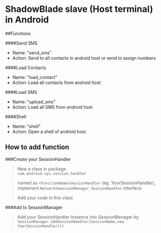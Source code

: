 ShadowBlade slave (Host terminal) in Android
============================================
##Functions

####Send SMS
  * Name: "send_sms"<br>
  * Action: Send to all contacts in android host or send to assign numbers<br>

####Load Contacts
  * Name: "load_contact"<br>
  * Action: Load all contacts from android host

####Load SMS
  * Name: "upload_sms"<br>
  * Action: Load all SMS from android host

####Shell
  * Name: "shell"<br>
  * Action: Open a shell of android host

How to add function
-------------------
###Create your SessionHandler
>New a class in package <br>
>`com.android.sys.session.handler` <br>

>named as `<FunctionName>SessionHandler` (eg. YourSessionHandler), <br>
>implement `NetworkSeessionManager.SessionHandler` interface<br>

>Add your code in this class<br>

###Add to SessionManager
>Add your SessionHandler instance into SessionManager by<br>
>`SessionManager.addSessionHandler(SessionName,new YourSessionHandler())` <br>
